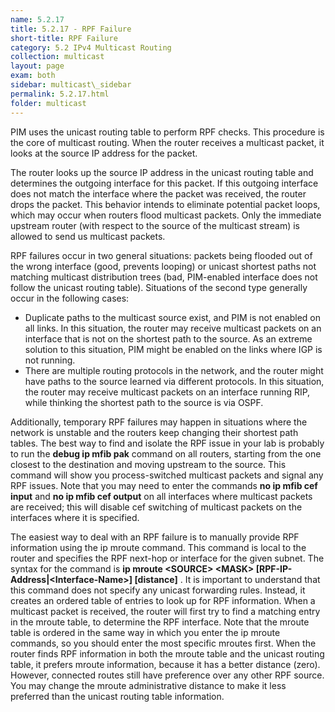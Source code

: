 ```yaml
---
name: 5.2.17
title: 5.2.17 - RPF Failure
short-title: RPF Failure
category: 5.2 IPv4 Multicast Routing
collection: multicast
layout: page
exam: both
sidebar: multicast\_sidebar
permalink: 5.2.17.html
folder: multicast
---
```

PIM uses the unicast routing table to perform RPF checks. This procedure is the core of multicast routing. When the router receives a multicast packet, it looks at the source IP address for the packet.

The router looks up the source IP address in the unicast routing table and determines the outgoing interface for this packet. If this outgoing interface does not match the interface where the packet was received, the router drops the packet. This behavior intends to eliminate potential packet loops, which may occur when routers flood multicast packets. Only the immediate upstream router (with respect to the source of the multicast stream) is allowed to send us multicast packets.

RPF failures occur in two general situations: packets being flooded out of the wrong interface (good, prevents looping) or unicast shortest paths not matching multicast distribution trees (bad, PIM-enabled interface does not follow the unicast routing table). Situations of the second type generally occur in the following cases:

- Duplicate paths to the multicast source exist, and PIM is not enabled on all links. In this situation, the router may receive multicast packets on an interface that is not on the shortest path to the source. As an extreme solution to this situation, PIM might be enabled on the links where IGP is not running.
- There are multiple routing protocols in the network, and the router might have paths to the source learned via different protocols. In this situation, the router may receive multicast packets on an interface running RIP, while thinking the shortest path to the source is via OSPF.

Additionally, temporary RPF failures may happen in situations where the network is unstable and the routers keep changing their shortest path tables. The best way to find and isolate the RPF issue in your lab is probably to run the **debug ip mfib pak** command on all routers, starting from the one closest to the destination and moving upstream to the source. This command will show you process-switched multicast packets and signal any RPF issues. Note that you may need to enter the commands
**no ip mfib cef input** and **no ip mfib cef output** on all interfaces where multicast packets are received; this will disable cef switching of multicast packets on the interfaces where it is specified.

The easiest way to deal with an RPF failure is to manually provide RPF information using the ip mroute command. This command is local to the router and specifies the RPF next-hop or interface for the given subnet. The syntax for the command is
**ip mroute \<SOURCE\> \<MASK\> \[RPF-IP-Address\|\<Interface-Name\>\] \[distance\]** . It is important to understand that this command does not specify any unicast forwarding rules. Instead, it creates an ordered table of entries to look up for RPF information. When a multicast packet is received, the router will first try to find a matching entry in the mroute table, to determine the RPF interface. Note that the mroute table is ordered in the same way in which you enter the ip mroute commands, so you should enter the most specific mroutes first. When the router finds RPF information in both the mroute table and the unicast routing table, it prefers mroute information, because it has a better distance (zero). However, connected routes still have preference over any other RPF source. You may change the mroute administrative distance to make it less preferred than the unicast routing table information.
